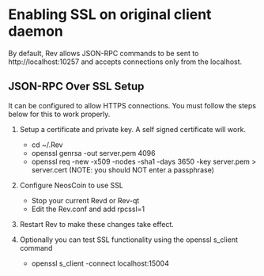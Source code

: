 Enabling SSL on original client daemon
======================================
By default, Rev allows JSON-RPC commands to be sent to http://localhost:10257
and accepts connections only from the localhost.

JSON-RPC Over SSL Setup
-----------------------
It can be configured to allow HTTPS connections.  You must follow the steps below
for this to work properly.

1. Setup a certificate and private key.  A self signed certificate will work.
    * cd ~/.Rev
    * openssl genrsa -out server.pem 4096
    * openssl req -new -x509 -nodes -sha1 -days 3650 -key server.pem > server.cert
    (NOTE: you should NOT enter a passphrase)

2. Configure NeosCoin to use SSL
    * Stop your current Revd or Rev-qt
    * Edit the Rev.conf and add
      rpcssl=1

3. Restart Rev to make these changes take effect.

4. Optionally you can test SSL functionality using the openssl s_client command
    * openssl s_client -connect localhost:15004
